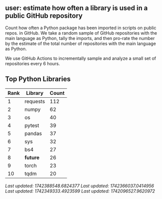 ## user: estimate how often a library is used in a public GitHub repository

Count how often a Python package has been imported in scripts on public repos. in GitHub. We take a random sample of GitHub repositories with the main language as Python, tally the imports, and then pro-rate the number by the estimate of the total number of repositories with the main language as Python. 

We use GitHub Actions to incrementally sample and analyze a small set of repositories every 6 hours. 




## Top Python Libraries

| Rank | Library | Count |
|------|---------|-------|
| 1 | requests | 112 |
| 2 | numpy | 62 |
| 3 | os | 40 |
| 4 | pytest | 39 |
| 5 | pandas | 37 |
| 6 | sys | 32 |
| 7 | bs4 | 27 |
| 8 | __future__ | 26 |
| 9 | torch | 23 |
| 10 | tqdm | 20 |

*Last updated: 1742388548.6824377*
*Last updated: 1742366037.0414956*
*Last updated: 1742349333.4923599*
*Last updated: 1742096527.9620972*
